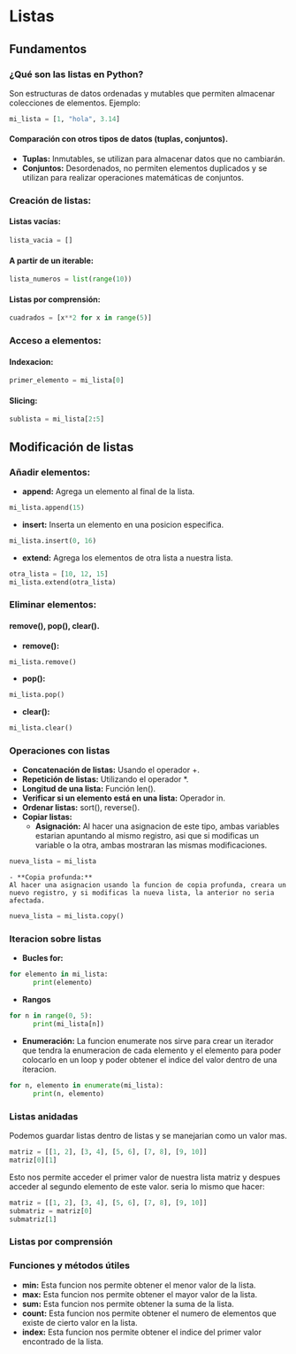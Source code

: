 # Listas
## Fundamentos
### ¿Qué son las listas en Python?
Son estructuras de datos ordenadas y mutables que permiten almacenar colecciones de elementos.
Ejemplo:
```python
mi_lista = [1, "hola", 3.14]
```

#### Comparación con otros tipos de datos (tuplas, conjuntos).
- **Tuplas:** Inmutables, se utilizan para almacenar datos que no cambiarán.
- **Conjuntos:** Desordenados, no permiten elementos duplicados y se utilizan para realizar operaciones matemáticas de conjuntos.

### Creación de listas:
#### Listas vacías:
```python
lista_vacia = []
```

#### A partir de un iterable:
```python
lista_numeros = list(range(10))
```

#### Listas por comprensión:
```python
cuadrados = [x**2 for x in range(5)]
```

### Acceso a elementos:
#### Indexacion:
```python
primer_elemento = mi_lista[0]
```

#### Slicing:
```python
sublista = mi_lista[2:5]
```

## Modificación de listas
### Añadir elementos:
- **append:** Agrega un elemento al final de la lista.
```python
mi_lista.append(15)
```

- **insert:** Inserta un elemento en una posicion especifica.
```python
mi_lista.insert(0, 16)
```

- **extend:** Agrega los elementos de otra lista a nuestra lista.
```python
otra_lista = [10, 12, 15]
mi_lista.extend(otra_lista)
```

### Eliminar elementos:
#### remove(), pop(), clear().
- **remove():** 
```python
mi_lista.remove()
```

- **pop():** 
```python
mi_lista.pop()
```
- **clear():**
```python
mi_lista.clear()
```

### Operaciones con listas
- **Concatenación de listas:** Usando el operador +.
- **Repetición de listas:** Utilizando el operador *.
- **Longitud de una lista:** Función len().
- **Verificar si un elemento está en una lista:** Operador in.
- **Ordenar listas:** sort(), reverse().
- **Copiar listas:**
	- **Asignación:**
	Al hacer una asignacion de este tipo, ambas variables estarian apuntando al mismo registro, asi que si modificas un variable o la otra, ambas mostraran las mismas modificaciones.
```python
nueva_lista = mi_lista
```
	- **Copia profunda:**
	Al hacer una asignacion usando la funcion de copia profunda, creara un nuevo registro, y si modificas la nueva lista, la anterior no seria afectada.
```python
nueva_lista = mi_lista.copy()
```

### Iteracion sobre listas
- **Bucles for:**
```python
for elemento in mi_lista:
      print(elemento)
```

- **Rangos**
```python
for n in range(0, 5):
      print(mi_lista[n])
```

- **Enumeración:** La funcion enumerate nos sirve para crear un iterador que tendra la enumeracion de cada elemento y el elemento para poder colocarlo en un loop y poder obtener el indice del valor dentro de una iteracion.
```python
for n, elemento in enumerate(mi_lista):
      print(n, elemento)
```

### Listas anidadas
Podemos guardar listas dentro de listas y se manejarian como un valor mas.
```python
matriz = [[1, 2], [3, 4], [5, 6], [7, 8], [9, 10]]
matriz[0][1]
```
Esto nos permite acceder el primer valor de nuestra lista matriz y despues acceder al segundo elemento de este valor.
seria lo mismo que hacer:
```python
matriz = [[1, 2], [3, 4], [5, 6], [7, 8], [9, 10]]
submatriz = matriz[0]
submatriz[1]
```

### Listas por comprensión
### Funciones y métodos útiles
- **min:** Esta funcion nos permite obtener el menor valor de la lista.
- **max:** Esta funcion nos permite obtener el mayor valor de la lista.
- **sum:**  Esta funcion nos permite obtener la suma de la lista.
- **count:**  Esta funcion nos permite obtener el numero de elementos que existe de cierto valor en la lista.
- **index:** Esta funcion nos permite obtener el indice del primer valor encontrado de la lista.

